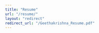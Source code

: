 ```yaml
---
title: "Resume"
url: "/resume/"
layout: "redirect"
redirect_url: "/Geethakrishna_Resume.pdf"
---
```

